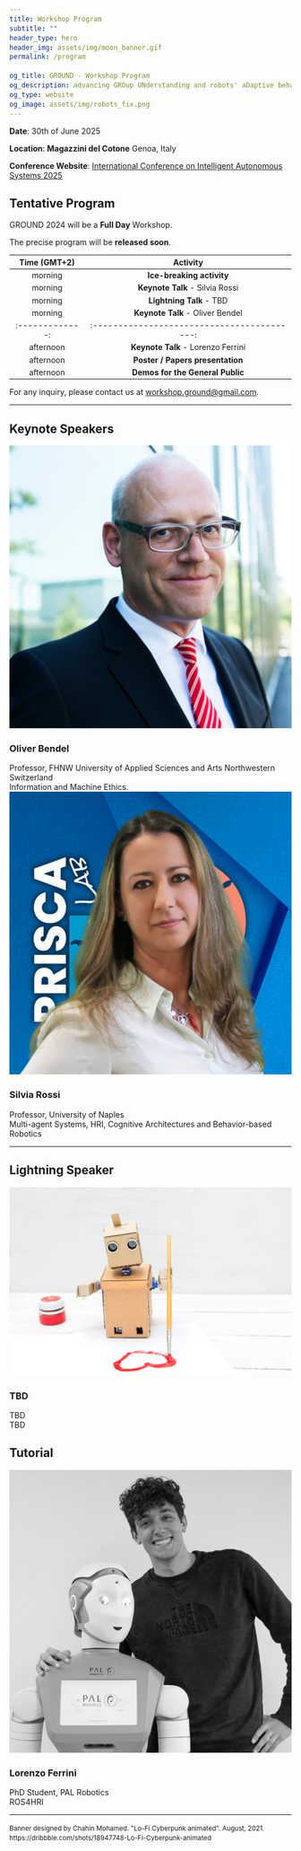 ```yaml
---
title: Workshop Program
subtitle: ""
header_type: hero
header_img: assets/img/moon_banner.gif
permalink: /program

og_title: GROUND - Workshop Program
og_description: advancing GROup UNderstanding and robots' aDaptive behavior
og_type: website
og_image: assets/img/robots_fix.png
---
```


**Date**: 30th of June 2025

**Location**: **Magazzini del Cotone** Genoa, Italy

**Conference Website**: [International Conference on Intelligent Autonomous Systems 2025](https://ias-19.org/)

<!--**Time**: 2PM - 6PM-->

## Tentative Program

GROUND 2024 will be a **Full Day** Workshop.

The precise program will be **released soon**.

| Time (GMT+2)  | Activity                                  |
|:-------------:|:-----------------------------------------:|
|morning        | **Ice-breaking activity**                 |
|morning        | **Keynote Talk** - Silvia Rossi           |
|morning        | **Lightning Talk** - TBD                  |
|morning        | **Keynote Talk** - Oliver Bendel          |
|:-------------:|:-----------------------------------------:|
|afternoon      | **Keynote Talk** - Lorenzo Ferrini        |
|afternoon      | **Poster / Papers presentation**          |
|afternoon      | **Demos for the General Public**          |


For any inquiry, please contact us at [workshop.ground@gmail.com](mailto:workshop.ground@gmail.com).

---

## Keynote Speakers

<section class="light">
    <div class="container py-2">
        <article class="postcard light blue">
            <a class="postcard__img_link" href="#">
                <img class="postcard__img" src="assets/img/speakers/oliver.png" alt="" />
            </a>
            <div class="postcard__text t-dark">
                <h1 class="postcard__title blue">Oliver Bendel</h1>
                <div class="postcard__subtitle small">
				Professor, FHNW University of Applied Sciences and Arts Northwestern Switzerland
				</div>
                <div class="postcard__bar"></div>
                <div class="postcard__preview-txt">Information and Machine Ethics.</div>
            </div>
        </article>
        <article class="postcard light blue">
			<a class="postcard__img_link" href="#">
				<img class="postcard__img" src="assets/img/speakers/silvia.png" alt="" />	
			</a>
			<div class="postcard__text t-dark">
				<h1 class="postcard__title blue">Silvia Rossi</h1>
				<div class="postcard__subtitle small">
				    Professor, University of Naples
				</div>
				<div class="postcard__bar"></div>
				<div class="postcard__preview-txt">Multi-agent Systems, HRI, Cognitive Architectures and Behavior-based Robotics</div>
			</div>
		</article>
    </div>
</section>

 ---

## Lightning Speaker

<section class="light">
    <div class="container py-2">
        <article class="postcard light blue">
            <a class="postcard__img_link" href="#">
                <img class="postcard__img" src="assets/img/speakers/cute_robot.png" alt="Image Title" />
            </a>
            <div class="postcard__text t-dark">
                <h1 class="postcard__title blue">TBD</h1>
                <div class="postcard__subtitle small">
				TBD
				</div>
                <div class="postcard__bar"></div>
                <div class="postcard__preview-txt">TBD</div>
            </div>
        </article>
    </div>
</section>

## Tutorial

<section class="light">
    <div class="container py-2">
        <article class="postcard light blue">
            <a class="postcard__img_link" href="#">
                <img class="postcard__img" src="assets/img/speakers/lorenzo.png" alt="Image Title" />
            </a>
            <div class="postcard__text t-dark">
                <h1 class="postcard__title blue">Lorenzo Ferrini</h1>
                <div class="postcard__subtitle small">
				PhD Student, PAL Robotics
				</div>
                <div class="postcard__bar"></div>
                <div class="postcard__preview-txt">ROS4HRI</div>
            </div>
        </article>
    </div>
</section>

---

<p class="card-text"><small class="text-muted">Banner designed by Chahin Mohamed. "Lo-Fi Cyberpunk animated". August, 2021. <a>https://dribbble.com/shots/18947748-Lo-Fi-Cyberpunk-animated</a></small></p>
